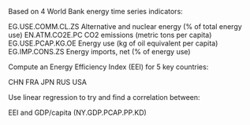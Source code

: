 Based on 4 World Bank energy time series indicators:

EG.USE.COMM.CL.ZS Alternative and nuclear energy (% of total energy use) EN.ATM.CO2E.PC CO2 emissions (metric tons per capita) EG.USE.PCAP.KG.OE Energy use (kg of oil equivalent per capita) EG.IMP.CONS.ZS Energy imports, net (% of energy use)

Compute an Energy Efficiency Index (EEI) for 5 key countries:

CHN FRA JPN RUS USA

Use linear regression to try and find a correlation between:

EEI and GDP/capita (NY.GDP.PCAP.PP.KD)
